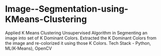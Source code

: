 # Image--Segmentation-using-KMeans-Clustering
Applied K Means Clustering Unsupervised Algorithm in Segmenting an image into set of K Dominant Colors.
Extracted the K Dominant Colors from the image and re-colorized it using those K Colors.
Tech Stack - Python, ML(K-Means), OpenCV

